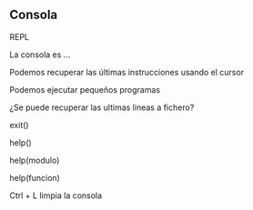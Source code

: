 ## Consola

REPL

La consola es ...

Podemos recuperar las últimas instrucciones usando el cursor


Podemos ejecutar pequeños programas

¿Se puede recuperar las ultimas lineas a fichero?

exit()

help()

help(modulo)

help(funcion)

Ctrl + L limpia la consola